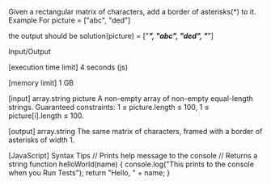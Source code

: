 Given a rectangular matrix of characters, add a border of asterisks(*) to it.
Example
For
picture = ["abc",
           "ded"]

the output should be
solution(picture) = ["*****",
                     "*abc*",
                     "*ded*",
                     "*****"]

Input/Output


[execution time limit] 4 seconds (js)


[memory limit] 1 GB


[input] array.string picture
A non-empty array of non-empty equal-length strings.
Guaranteed constraints:
1 ≤ picture.length ≤ 100,
1 ≤ picture[i].length ≤ 100.


[output] array.string
The same matrix of characters, framed with a border of asterisks of width 1.


[JavaScript] Syntax Tips
// Prints help message to the console
// Returns a string
function helloWorld(name) {
    console.log("This prints to the console when you Run Tests");
    return "Hello, " + name;
}


